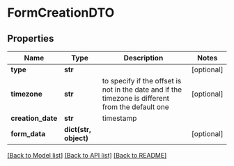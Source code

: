 # FormCreationDTO

## Properties
Name | Type | Description | Notes
------------ | ------------- | ------------- | -------------
**type** | **str** |  | [optional] 
**timezone** | **str** | to specify if the offset is not in the date and if the timezone is different from the default one | [optional] 
**creation_date** | **str** | timestamp | 
**form_data** | **dict(str, object)** |  | [optional] 

[[Back to Model list]](../README.md#documentation-for-models) [[Back to API list]](../README.md#documentation-for-api-endpoints) [[Back to README]](../README.md)


